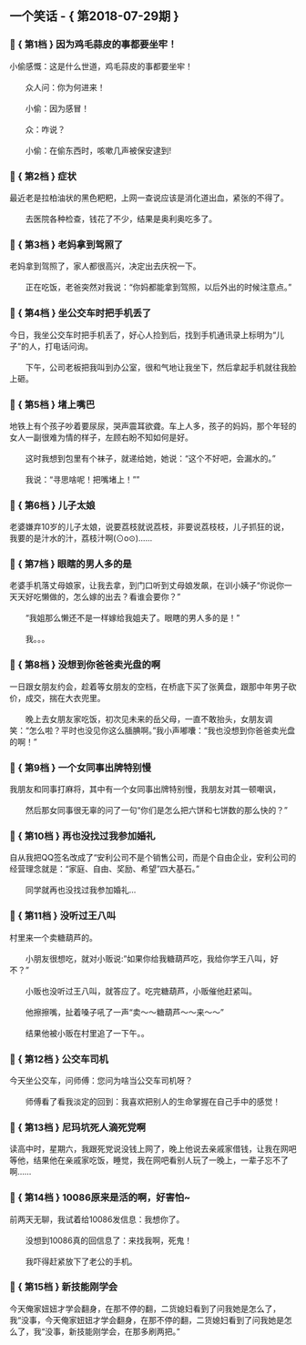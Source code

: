 ## 一个笑话 - { 第2018-07-29期 }
</hr>

### :jack_o_lantern: { 第1档 } 因为鸡毛蒜皮的事都要坐牢！
小偷感慨：这是什么世道，鸡毛蒜皮的事都要坐牢！<br/><br/>　　众人问：你为何进来！<br/><br/>　　小偷：因为感冒！<br/><br/>　　众：咋说？<br/><br/>　　小偷：在偷东西时，咳嗽几声被保安逮到!


### :jack_o_lantern: { 第2档 } 症状
最近老是拉柏油状的黑色粑粑，上网一查说应该是消化道出血，紧张的不得了。<br/><br/>　　去医院各种检查，钱花了不少，结果是奥利奥吃多了。


### :jack_o_lantern: { 第3档 } 老妈拿到驾照了
老妈拿到驾照了，家人都很高兴，决定出去庆祝一下。<br/><br/>　　正在吃饭，老爸突然对我说：“你妈都能拿到驾照，以后外出的时候注意点。”


### :jack_o_lantern: { 第4档 } 坐公交车时把手机丢了
今日，我坐公交车时把手机丢了，好心人捡到后，找到手机通讯录上标明为“儿子”的人，打电话问询。<br/><br/>　　下午，公司老板把我叫到办公室，很和气地让我坐下，然后拿起手机就往我脸上砸。


### :jack_o_lantern: { 第5档 } 堵上嘴巴
地铁上有个孩子吵着要尿尿，哭声震耳欲聋。车上人多，孩子的妈妈，那个年轻的女人一副很难为情的样子，左顾右盼不知如何是好。<br/><br/>　　这时我想到包里有个袜子，就递给她，她说：“这个不好吧，会漏水的。”<br/><br/>　　我说：“寻思啥呢！把嘴堵上！””


### :jack_o_lantern: { 第6档 } 儿子太娘
老婆嫌弃10岁的儿子太娘，说要荔枝就说荔枝，非要说荔枝枝，儿子抓狂的说，我要的是汁水的汁，荔枝汁啊(⊙o⊙)……


### :jack_o_lantern: { 第7档 } 眼瞎的男人多的是
老婆手机落丈母娘家，让我去拿，到门口听到丈母娘发飙，在训小姨子“你说你一天天好吃懒做的，怎么嫁的出去？看谁会要你？”<br/><br/>　　“我姐那么懒还不是一样嫁给我姐夫了。眼瞎的男人多的是！”<br/><br/>　　我。。。


### :jack_o_lantern: { 第8档 } 没想到你爸爸卖光盘的啊
一日跟女朋友约会，趁着等女朋友的空档，在桥底下买了张黄盘，跟那中年男子砍价，成交，揣在大衣兜里。<br/><br/>　　晚上去女朋友家吃饭，初次见未来的岳父母，一直不敢抬头，女朋友调笑：“怎么啦？平时也没见你这么腼腆啊。”我小声嘟囔：“我也没想到你爸爸卖光盘的啊！”


### :jack_o_lantern: { 第9档 } 一个女同事出牌特别慢
我朋友和同事打麻将，其中有一个女同事出牌特别慢，我朋友对其一顿嘲讽，<br/><br/>　　然后那女同事很无辜的问了一句“你们是怎么把六饼和七饼数的那么快的？”


### :jack_o_lantern: { 第10档 } 再也没找过我参加婚礼
自从我把QQ签名改成了“安利公司不是个销售公司，而是个自由企业，安利公司的经营理念就是：“家庭、自由、奖励、希望”四大基石。”<br/><br/>　　同学就再也没找过我参加婚礼...


### :jack_o_lantern: { 第11档 } 没听过王八叫
村里来一个卖糖葫芦的。<br/><br/>　　小朋友很想吃，就对小贩说:”如果你给我糖葫芦吃，我给你学王八叫，好不？”<br/><br/>　　小贩也没听过王八叫，就答应了。吃完糖葫芦，小贩催他赶紧叫。<br/><br/>　　他擦擦嘴，扯着嗓子吼了一声“卖～～糖葫芦～～来～～”<br/><br/>　　结果他被小贩在村里追了一下午。。


### :jack_o_lantern: { 第12档 } 公交车司机
今天坐公交车，问师傅：您问为啥当公交车司机呀？<br/><br/>　　师傅看了看我淡定的回到：我喜欢把别人的生命掌握在自己手中的感觉！


### :jack_o_lantern: { 第13档 } 尼玛坑死人滴死党啊
读高中时，星期六，我跟死党说没钱上网了，晚上他说去亲戚家借钱，让我在网吧等他，结果他在亲戚家吃饭，睡觉，我在网吧看别人玩了一晚上，一辈子忘不了啊……


### :jack_o_lantern: { 第14档 } 10086原来是活的啊，好害怕~
前两天无聊，我试着给10086发信息：我想你了。<br/><br/>　　没想到10086真的回信息了：来找我啊，死鬼！<br/><br/>　　我吓得赶紧放下了老公的手机。


### :jack_o_lantern: { 第15档 } 新技能刚学会
今天俺家妞妞才学会翻身，在那不停的翻，二货媳妇看到了问我她是怎么了，我“没事，今天俺家妞妞才学会翻身，在那不停的翻，二货媳妇看到了问我她是怎么了，我“没事，新技能刚学会，在那多刷两把。”

